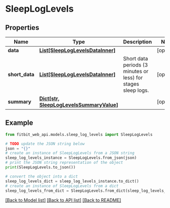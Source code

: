 # SleepLogLevels

## Properties

| Name           | Type                                                                       | Description                                                   | Notes      |
| -------------- | -------------------------------------------------------------------------- | ------------------------------------------------------------- | ---------- |
| **data**       | [**List[SleepLogLevelsDataInner]**](SleepLogLevelsDataInner.md)            |                                                               | [optional] |
| **short_data** | [**List[SleepLogLevelsDataInner]**](SleepLogLevelsDataInner.md)            | Short data periods (3 minutes or less) for stages sleep logs. | [optional] |
| **summary**    | [**Dict[str, SleepLogLevelsSummaryValue]**](SleepLogLevelsSummaryValue.md) |                                                               | [optional] |

## Example

```python
from fitbit_web_api.models.sleep_log_levels import SleepLogLevels

# TODO update the JSON string below
json = "{}"
# create an instance of SleepLogLevels from a JSON string
sleep_log_levels_instance = SleepLogLevels.from_json(json)
# print the JSON string representation of the object
print(SleepLogLevels.to_json())

# convert the object into a dict
sleep_log_levels_dict = sleep_log_levels_instance.to_dict()
# create an instance of SleepLogLevels from a dict
sleep_log_levels_from_dict = SleepLogLevels.from_dict(sleep_log_levels_dict)
```

[[Back to Model list]](../README.md#documentation-for-models) [[Back to API list]](../README.md#documentation-for-api-endpoints) [[Back to README]](../README.md)
